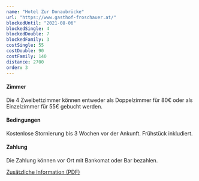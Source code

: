 ```yaml
---
name: "Hotel Zur Donaubrücke"
url: "https://www.gasthof-froschauer.at/"
blockedUntil: "2021-08-06"
blockedSingle: 4
blockedDouble: 7
blockedFamily: 3
costSingle: 55
costDouble: 90
costFamily: 140
distance: 2700
order: 3
---
```


#### Zimmer

Die 4 Zweibettzimmer können entweder als Doppelzimmer für 80€ oder als Einzelzimmer für 55€ gebucht werden.

#### Bedingungen

Kostenlose Stornierung bis 3 Wochen vor der Ankunft. Frühstück inkludiert.

#### Zahlung

Die Zahlung können vor Ort mit Bankomat oder Bar bezahlen.

[Zusätzliche Information (PDF)](https://www.gasthof-froschauer.at/downloads/Folder_%202017.pdf)
